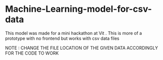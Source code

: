 # Machine-Learning-model-for-csv-data
This model was made for a mini hackathon at Vit . This is more of a prototype with no frontend but works with csv data files

NOTE : CHANGE THE FILE LOCATION OF THE GIVEN DATA ACCORDINGLY FOR THE CODE TO WORK
